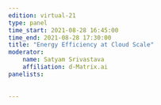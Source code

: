 ```yaml
---
edition: virtual-21
type: panel
time_start: 2021-08-28 16:45:00
time_end: 2021-08-28 17:30:00
title: "Energy Efficiency at Cloud Scale"
moderator:
    name: Satyam Srivastava
    affiliation: d-Matrix.ai
panelists: 
  
 
---
```

 
